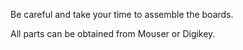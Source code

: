 Be careful and take your time to assemble the boards.

All parts can be obtained from Mouser or Digikey.
